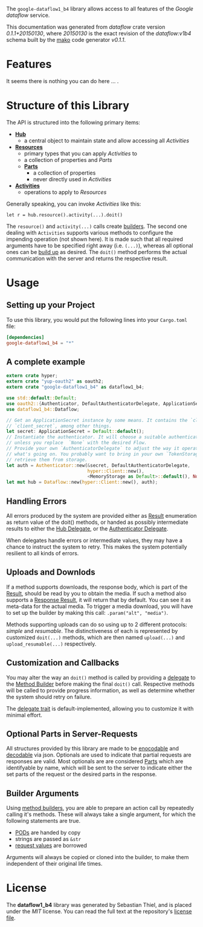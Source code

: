 <!---
DO NOT EDIT !
This file was generated automatically from 'src/mako/README.md.mako'
DO NOT EDIT !
-->
The `google-dataflow1_b4` library allows access to all features of the *Google dataflow* service.

This documentation was generated from *dataflow* crate version *0.1.1+20150130*, where *20150130* is the exact revision of the *dataflow:v1b4* schema built by the [mako](http://www.makotemplates.org/) code generator *v0.1.1*.
# Features

It seems there is nothing you can do here ... .





# Structure of this Library

The API is structured into the following primary items:

* **[Hub](http://byron.github.io/google-apis-rs/google-dataflow1_b4/struct.Dataflow.html)**
    * a central object to maintain state and allow accessing all *Activities*
* **[Resources](http://byron.github.io/google-apis-rs/google-dataflow1_b4/trait.Resource.html)**
    * primary types that you can apply *Activities* to
    * a collection of properties and *Parts*
    * **[Parts](http://byron.github.io/google-apis-rs/google-dataflow1_b4/trait.Part.html)**
        * a collection of properties
        * never directly used in *Activities*
* **[Activities](http://byron.github.io/google-apis-rs/google-dataflow1_b4/trait.CallBuilder.html)**
    * operations to apply to *Resources*

Generally speaking, you can invoke *Activities* like this:

```Rust,ignore
let r = hub.resource().activity(...).doit()
```


The `resource()` and `activity(...)` calls create [builders][builder-pattern]. The second one dealing with `Activities` 
supports various methods to configure the impending operation (not shown here). It is made such that all required arguments have to be 
specified right away (i.e. `(...)`), whereas all optional ones can be [build up][builder-pattern] as desired.
The `doit()` method performs the actual communication with the server and returns the respective result.

# Usage

## Setting up your Project

To use this library, you would put the following lines into your `Cargo.toml` file:

```toml
[dependencies]
google-dataflow1_b4 = "*"
```

## A complete example

```Rust
extern crate hyper;
extern crate "yup-oauth2" as oauth2;
extern crate "google-dataflow1_b4" as dataflow1_b4;

use std::default::Default;
use oauth2::{Authenticator, DefaultAuthenticatorDelegate, ApplicationSecret, MemoryStorage};
use dataflow1_b4::Dataflow;

// Get an ApplicationSecret instance by some means. It contains the `client_id` and 
// `client_secret`, among other things.
let secret: ApplicationSecret = Default::default();
// Instantiate the authenticator. It will choose a suitable authentication flow for you, 
// unless you replace  `None` with the desired Flow.
// Provide your own `AuthenticatorDelegate` to adjust the way it operates and get feedback about 
// what's going on. You probably want to bring in your own `TokenStorage` to persist tokens and
// retrieve them from storage.
let auth = Authenticator::new(&secret, DefaultAuthenticatorDelegate,
                              hyper::Client::new(),
                              <MemoryStorage as Default>::default(), None);
let mut hub = Dataflow::new(hyper::Client::new(), auth);

```

## Handling Errors

All errors produced by the system are provided either as [Result](http://byron.github.io/google-apis-rs/google-dataflow1_b4/enum.Result.html) enumeration as return value of 
the doit() methods, or handed as possibly intermediate results to either the 
[Hub Delegate](http://byron.github.io/google-apis-rs/google-dataflow1_b4/trait.Delegate.html), or the [Authenticator Delegate](http://byron.github.io/google-apis-rs/google-dataflow1_b4/../yup-oauth2/trait.AuthenticatorDelegate.html).

When delegates handle errors or intermediate values, they may have a chance to instruct the system to retry. This 
makes the system potentially resilient to all kinds of errors.

## Uploads and Downlods
If a method supports downloads, the response body, which is part of the [Result](http://byron.github.io/google-apis-rs/google-dataflow1_b4/enum.Result.html), should be
read by you to obtain the media.
If such a method also supports a [Response Result](http://byron.github.io/google-apis-rs/google-dataflow1_b4/trait.ResponseResult.html), it will return that by default.
You can see it as meta-data for the actual media. To trigger a media download, you will have to set up the builder by making
this call: `.param("alt", "media")`.

Methods supporting uploads can do so using up to 2 different protocols: 
*simple* and *resumable*. The distinctiveness of each is represented by customized 
`doit(...)` methods, which are then named `upload(...)` and `upload_resumable(...)` respectively.

## Customization and Callbacks

You may alter the way an `doit()` method is called by providing a [delegate](http://byron.github.io/google-apis-rs/google-dataflow1_b4/trait.Delegate.html) to the 
[Method Builder](http://byron.github.io/google-apis-rs/google-dataflow1_b4/trait.CallBuilder.html) before making the final `doit()` call. 
Respective methods will be called to provide progress information, as well as determine whether the system should 
retry on failure.

The [delegate trait](http://byron.github.io/google-apis-rs/google-dataflow1_b4/trait.Delegate.html) is default-implemented, allowing you to customize it with minimal effort.

## Optional Parts in Server-Requests

All structures provided by this library are made to be [enocodable](http://byron.github.io/google-apis-rs/google-dataflow1_b4/trait.RequestValue.html) and 
[decodable](http://byron.github.io/google-apis-rs/google-dataflow1_b4/trait.ResponseResult.html) via json. Optionals are used to indicate that partial requests are responses are valid.
Most optionals are are considered [Parts](http://byron.github.io/google-apis-rs/google-dataflow1_b4/trait.Part.html) which are identifyable by name, which will be sent to 
the server to indicate either the set parts of the request or the desired parts in the response.

## Builder Arguments

Using [method builders](http://byron.github.io/google-apis-rs/google-dataflow1_b4/trait.CallBuilder.html), you are able to prepare an action call by repeatedly calling it's methods.
These will always take a single argument, for which the following statements are true.

* [PODs][wiki-pod] are handed by copy
* strings are passed as `&str`
* [request values](http://byron.github.io/google-apis-rs/google-dataflow1_b4/trait.RequestValue.html) are borrowed

Arguments will always be copied or cloned into the builder, to make them independent of their original life times.

[wiki-pod]: http://en.wikipedia.org/wiki/Plain_old_data_structure
[builder-pattern]: http://en.wikipedia.org/wiki/Builder_pattern
[google-go-api]: https://github.com/google/google-api-go-client

# License
The **dataflow1_b4** library was generated by Sebastian Thiel, and is placed 
under the *MIT* license.
You can read the full text at the repository's [license file][repo-license].

[repo-license]: https://github.com/Byron/google-apis-rs/LICENSE.md
